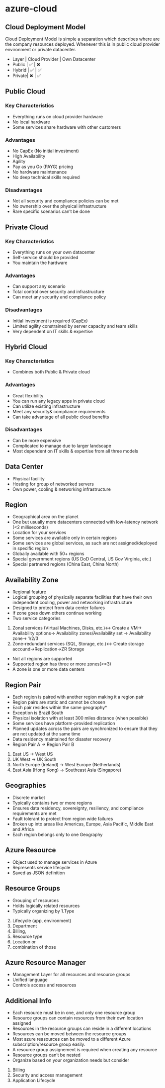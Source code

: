 # azure-cloud

## Cloud Deployment Model
Cloud Deployment Model is simple a separation which describes where are the company resources deployed. Whenever this is in public cloud provider environment or private datacenter.

- Layer  |	Cloud Provider | Own Datacenter
- Public |	✅	             |    ✖
- Hybrid |	✅             |   ✅
- Private|	✖              |	  ✅
## Public Cloud
### Key Characteristics

- Everything runs on cloud provider hardware
- No local hardware
- Some services share hardware with other customers
### Advantages

- No CapEx (No initial investment)
- High Availability
- Agility
- Pay as you Go (PAYG) pricing
- No hardware maintenance
- No deep technical skills required
### Disadvantages

- Not all security and compliance policies can be met
- No ownership over the physical infrastructure
- Rare specific scenarios can’t be done
## Private Cloud
### Key Characteristics

- Everything runs on your own datacenter
- Self-service should be provided
- You maintain the hardware
### Advantages

- Can support any scenario
- Total control over security and infrastructure
- Can meet any security and compliance policy
### Disadvantages

- Initial investment is required (CapEx)
- Limited agility constrained by server capacity and team skills
- Very dependent on IT skills & expertise

## Hybrid Cloud
### Key Characteristics

- Combines both Public & Private cloud
### Advantages

- Great flexibility
- You can run any legacy apps in private cloud
- Can utilize existing infrastructure
- Meet any security& compliance requirements
- Can take advantage of all public cloud benefits
### Disadvantages

- Can be more expensive
- Complicated to manage due to larger landscape
- Most dependent on IT skills & expertise from all three models

## Data Center
- Physical facility
- Hosting for group of networked servers
- Own power, cooling & networking infrastructure
## Region
- Geographical area on the planet
- One but usually more datacenters connected with low-latency network (<2 milliseconds)
- Location for your services
- Some services are available only in certain regions
- Some services are global services, as such are not assigned/deployed in specific region
- Globally available with 50+ regions
- Special government regions (US DoD Central, US Gov Virginia, etc.)
- Special partnered regions (China East, China North)
## Availability Zone
- Regional feature
- Logical grouping of physically separate facilities that have their own independent cooling, power and networking infrastructure
- Designed to protect from data center failures
- If zone goes down others continue working
- Two service categories
1. Zonal services (Virtual Machines, Disks, etc.)<-> Create a VM-> Availability options-> Availability zones/Availability set -> Availability zone-> 1/2/3
2. Zone-redundant services (SQL, Storage, etc.)<-> Create storage accound->Replication->ZR Storage
- Not all regions are supported
- Supported region has three or more zones(>=3)
- A zone is one or more data centers
## Region Pair
- Each region is paired with another region making it a region pair
- Region pairs are static and cannot be chosen
- Each pair resides within the same geography*
- Exception is Brazil South
- Physical isolation with at least 300 miles distance (when possible)
- Some services have platform-provided replication
- Planned updates across the pairs are synchronized to ensure that they are not updated at the same time
- Data residency maintained for disaster recovery
- Region Pair A	-> Region Pair B
1. East US		-> West US
2. UK West		-> UK South
3. North Europe (Ireland)		-> West Europe (Netherlands)
4. East Asia (Hong Kong)	-> 	Southeast Asia (Singapore)
## Geographies
- Discrete market
- Typically contains two or more regions
- Ensures data residency, sovereignty, resiliency, and compliance requirements are met
- Fault tolerant to protect from region wide failures
- Broken up into areas like Americas, Europe, Asia Pacific, Middle East and Africa
- Each region belongs only to one Geography

## Azure Resource
- Object used to manage services in Azure
- Represents service lifecycle
- Saved as JSON definition
## Resource Groups
- Grouping of resources
- Holds logically related resources
- Typically organizing by
1.Type
2. Lifecycle (app, environment)
3. Department
4. Billing,
5. Resource type
6. Location or
7. combination of those
## Azure Resource Manager
- Management Layer for all resources and resource groups
- Unified language
- Controls access and resources
## Additional Info
- Each resource must be in one, and only one resource group
- Resource groups can contain resources from their own location assigned
- Resources in the resource groups can reside in a different locations
- Resources can be moved between the resource groups
- Most azure reasources can be moved to a different Azure subscription/resource group easily.
- A resource group assignement is required when creating any resource
- Resource groups can’t be nested
- Organize based on your organization needs but consider
1. Billing
2. Security and access management
3. Application Lifecycle
 
 

  
